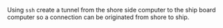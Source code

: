 Using `ssh` create a tunnel from the shore side computer to the ship board computer so a connection can be originated from shore to ship.

